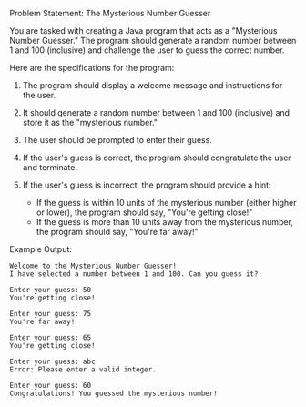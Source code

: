 Problem Statement: The Mysterious Number Guesser

You are tasked with creating a Java program that acts as a "Mysterious Number Guesser." The program should generate a random number between 1 and 100 (inclusive) and challenge the user to guess the correct number.

Here are the specifications for the program:

1. The program should display a welcome message and instructions for the user.

2. It should generate a random number between 1 and 100 (inclusive) and store it as the "mysterious number."

3. The user should be prompted to enter their guess.

4. If the user's guess is correct, the program should congratulate the user and terminate.

5. If the user's guess is incorrect, the program should provide a hint:
    - If the guess is within 10 units of the mysterious number (either higher or lower), the program should say, "You're getting close!"
    - If the guess is more than 10 units away from the mysterious number, the program should say, "You're far away!"


Example Output:
```
Welcome to the Mysterious Number Guesser!
I have selected a number between 1 and 100. Can you guess it?

Enter your guess: 50
You're getting close!

Enter your guess: 75
You're far away!

Enter your guess: 65
You're getting close!

Enter your guess: abc
Error: Please enter a valid integer.

Enter your guess: 60
Congratulations! You guessed the mysterious number!
```
